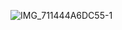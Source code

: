 ![IMG_711444A6DC55-1](https://user-images.githubusercontent.com/113803210/206353224-3352407b-6f63-4ba3-a1fa-a79bede2adae.jpeg)
